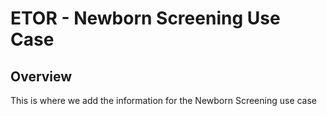 # ETOR - Newborn Screening Use Case

## Overview

This is where we add the information for the Newborn Screening use case
